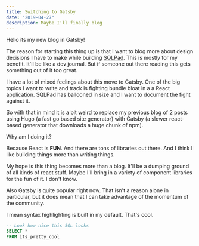 ```yaml
---
title: Switching to Gatsby
date: "2019-04-27"
description: Maybe I'll finally blog
---
```


Hello its my new blog in Gatsby!

The reason for starting this thing up is that I want to blog more about design decisions I have to make while building [SQLPad](https://github.com/rickbergfalk/sqlpad). This is mostly for my benefit. It'll be like a dev journal. But if someone out there reading this gets something out of it too great.

I have a lot of mixed feelings about this move to Gatsby. One of the big topics I want to write and track is fighting bundle bloat in a a React application. SQLPad has ballooned in size and I want to document the fight against it.

So with that in mind it is a bit weird to replace my previous blog of 2 posts using Hugo (a fast go based site generator) with Gatsby (a slower react-based generator that downloads a huge chunk of npm).

Why am I doing it?

Because React is **FUN**. And there are tons of libraries out there. And I think I like building things more than writing things.

My hope is this thing becomes more than a blog. It'll be a dumping ground of all kinds of react stuff. Maybe I'll bring in a variety of component libraries for the fun of it. I don't know.

Also Gatsby is quite popular right now. That isn't a reason alone in particular, but it does mean that I can take advantage of the momentum of the community.

I mean syntax highlighting is built in my default. That's cool.

```sql
-- Look how nice this SQL looks
SELECT *
FROM its_pretty_cool
```
